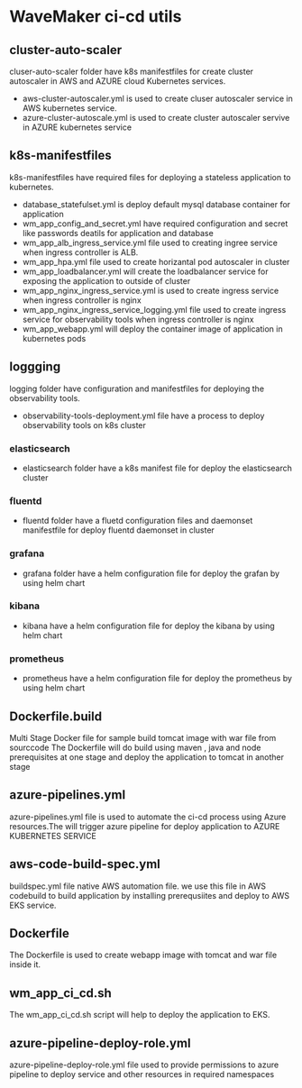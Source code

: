# WaveMaker ci-cd utils

## cluster-auto-scaler

cluser-auto-scaler folder have k8s manifestfiles for create cluster autoscaler in AWS and AZURE cloud Kubernetes services.

- aws-cluster-autoscaler.yml is used to create cluser autoscaler service in AWS kubernetes service.
- azure-cluster-autoscale.yml is used to create cluster autoscaler servive in AZURE kubernetes service

## k8s-manifestfiles

k8s-manifestfiles have required files for deploying a stateless application to kubernetes.

- database_statefulset.yml is deploy default mysql database container for application  
- wm_app_config_and_secret.yml have required configuration and secret like passwords deatils for application and database
- wm_app_alb_ingress_service.yml file used to creating ingree service when ingress controller is ALB.
- wm_app_hpa.yml file used to create horizantal pod autoscaler in cluster
- wm_app_loadbalancer.yml will create the loadbalancer service for exposing the application to outside of cluster
- wm_app_nginx_ingress_service.yml is used to create ingress service when ingress controller is nginx
- wm_app_nginx_ingress_service_logging.yml file used to create ingress service for observability tools when ingress controller is nginx
- wm_app_webapp.yml will deploy the container image of application in kubernetes pods

## loggging

logging folder have configuration and manifestfiles for deploying the observability tools.

- observability-tools-deployment.yml file have a process to deploy observability tools on k8s cluster

### elasticsearch

- elasticsearch folder have a k8s manifest file for deploy the elasticsearch cluster

### fluentd

- fluentd folder have a fluetd configuration files and daemonset manifestfile for deploy fluentd daemonset in cluster

### grafana

- grafana folder have a helm configuration file for deploy the grafan by using helm chart

### kibana

- kibana have a helm configuration file for deploy the kibana by using helm chart

### prometheus

- prometheus have a helm configuration file for deploy the prometheus by using helm chart



## Dockerfile.build

Multi Stage Docker file for sample build tomcat image with war file from sourccode
The Dockerfile will do build using maven , java and node prerequisites at one stage and deploy the application to tomcat in another stage

## azure-pipelines.yml

azure-pipelines.yml file is used to automate the ci-cd process using Azure resources.The will trigger azure pipeline for deploy application to AZURE KUBERNETES SERVICE

## aws-code-build-spec.yml

buildspec.yml file native AWS automation file. we use this file in AWS codebuild to build application by installing prerequsiites and deploy to AWS EKS service.

## Dockerfile

The Dockerfile is used to create webapp image with tomcat and war file inside it.

## wm_app_ci_cd.sh

The wm_app_ci_cd.sh script will help to deploy the application to EKS.

## azure-pipeline-deploy-role.yml

azure-pipeline-deploy-role.yml file used to provide permissions to azure pipeline to deploy service and other resources in required namespaces


